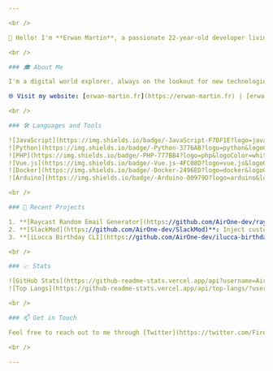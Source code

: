 ```yaml
---

<br />

👋 Hello! I'm **Erwan Martin**, a passionate 22-year-old developer living in Annecy, France. Welcome to my GitHub profile! 🇫🇷

<br />

### 🎓 About Me

I'm a digital world explorer, always on the lookout for new technologies and innovative ways to solve problems. My love for programming has led me to work on various exciting projects, ranging from Arduino to mobile apps.

🌐 Visit my website: [erwan-martin.fr](https://erwan-martin.fr) | [erwan-martin.com](https://erwan-martin.com)

<br />

### 🛠️ Languages and Tools

![JavaScript](https://img.shields.io/badge/-JavaScript-F7DF1E?logo=javascript&logoColor=black)
![Python](https://img.shields.io/badge/-Python-3776AB?logo=python&logoColor=white)
![PHP](https://img.shields.io/badge/-PHP-777BB4?logo=php&logoColor=white)
![Vue.js](https://img.shields.io/badge/-Vue.js-4FC08D?logo=vue.js&logoColor=white)
![Docker](https://img.shields.io/badge/-Docker-2496ED?logo=docker&logoColor=white)
![Arduino](https://img.shields.io/badge/-Arduino-00979D?logo=arduino&logoColor=white)

<br />

### 🚀 Recent Projects

1. **[Raycast Random Email Generator](https://github.com/AirOne-dev/raycast-random-email-generator)**: Generate random emails on the fly! 💌
2. **[SlackMod](https://github.com/AirOne-dev/SlackMod)**: Inject custom JS/CSS in Slack Desktop app with this cool modification. 💬
3. **[iLucca Birthday CLI](https://github.com/AirOne-dev/ilucca-birthday-cli)**: Never forget a birthday of yout colleagues at work with this handy CLI tool. 🎂

<br />

### 📈 Stats

![GitHub Stats](https://github-readme-stats.vercel.app/api?username=AirOne-dev&show_icons=true&theme=radical)
![Top Langs](https://github-readme-stats.vercel.app/api/top-langs/?username=AirOne-dev&layout=compact&theme=radical&hide=html,css,scss)

<br />

### 📫 Get in Touch

Feel free to reach out to me through [Twitter](https://twitter.com/Firologame) or [LinkedIn](https://www.linkedin.com/in/erwan-martin-352077187/). Happy coding! 💻

<br />

---
```

